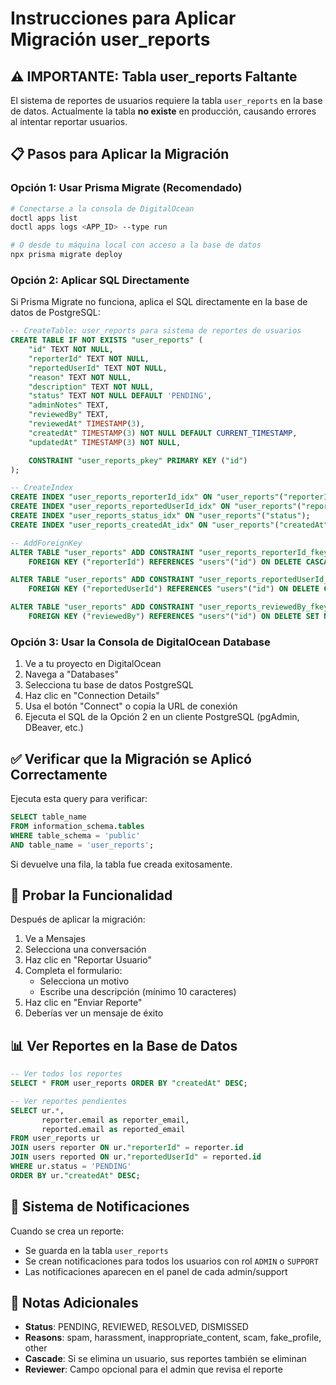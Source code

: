 # Instrucciones para Aplicar Migración user_reports

## ⚠️ IMPORTANTE: Tabla user_reports Faltante

El sistema de reportes de usuarios requiere la tabla `user_reports` en la base de datos.
Actualmente la tabla **no existe** en producción, causando errores al intentar reportar usuarios.

## 📋 Pasos para Aplicar la Migración

### Opción 1: Usar Prisma Migrate (Recomendado)

```bash
# Conectarse a la consola de DigitalOcean
doctl apps list
doctl apps logs <APP_ID> --type run

# O desde tu máquina local con acceso a la base de datos
npx prisma migrate deploy
```

### Opción 2: Aplicar SQL Directamente

Si Prisma Migrate no funciona, aplica el SQL directamente en la base de datos de PostgreSQL:

```sql
-- CreateTable: user_reports para sistema de reportes de usuarios
CREATE TABLE IF NOT EXISTS "user_reports" (
    "id" TEXT NOT NULL,
    "reporterId" TEXT NOT NULL,
    "reportedUserId" TEXT NOT NULL,
    "reason" TEXT NOT NULL,
    "description" TEXT NOT NULL,
    "status" TEXT NOT NULL DEFAULT 'PENDING',
    "adminNotes" TEXT,
    "reviewedBy" TEXT,
    "reviewedAt" TIMESTAMP(3),
    "createdAt" TIMESTAMP(3) NOT NULL DEFAULT CURRENT_TIMESTAMP,
    "updatedAt" TIMESTAMP(3) NOT NULL,

    CONSTRAINT "user_reports_pkey" PRIMARY KEY ("id")
);

-- CreateIndex
CREATE INDEX "user_reports_reporterId_idx" ON "user_reports"("reporterId");
CREATE INDEX "user_reports_reportedUserId_idx" ON "user_reports"("reportedUserId");
CREATE INDEX "user_reports_status_idx" ON "user_reports"("status");
CREATE INDEX "user_reports_createdAt_idx" ON "user_reports"("createdAt");

-- AddForeignKey
ALTER TABLE "user_reports" ADD CONSTRAINT "user_reports_reporterId_fkey"
    FOREIGN KEY ("reporterId") REFERENCES "users"("id") ON DELETE CASCADE ON UPDATE CASCADE;

ALTER TABLE "user_reports" ADD CONSTRAINT "user_reports_reportedUserId_fkey"
    FOREIGN KEY ("reportedUserId") REFERENCES "users"("id") ON DELETE CASCADE ON UPDATE CASCADE;

ALTER TABLE "user_reports" ADD CONSTRAINT "user_reports_reviewedBy_fkey"
    FOREIGN KEY ("reviewedBy") REFERENCES "users"("id") ON DELETE SET NULL ON UPDATE CASCADE;
```

### Opción 3: Usar la Consola de DigitalOcean Database

1. Ve a tu proyecto en DigitalOcean
2. Navega a "Databases"
3. Selecciona tu base de datos PostgreSQL
4. Haz clic en "Connection Details"
5. Usa el botón "Connect" o copia la URL de conexión
6. Ejecuta el SQL de la Opción 2 en un cliente PostgreSQL (pgAdmin, DBeaver, etc.)

## ✅ Verificar que la Migración se Aplicó Correctamente

Ejecuta esta query para verificar:

```sql
SELECT table_name
FROM information_schema.tables
WHERE table_schema = 'public'
AND table_name = 'user_reports';
```

Si devuelve una fila, la tabla fue creada exitosamente.

## 🧪 Probar la Funcionalidad

Después de aplicar la migración:

1. Ve a Mensajes
2. Selecciona una conversación
3. Haz clic en "Reportar Usuario"
4. Completa el formulario:
   - Selecciona un motivo
   - Escribe una descripción (mínimo 10 caracteres)
5. Haz clic en "Enviar Reporte"
6. Deberías ver un mensaje de éxito

## 📊 Ver Reportes en la Base de Datos

```sql
-- Ver todos los reportes
SELECT * FROM user_reports ORDER BY "createdAt" DESC;

-- Ver reportes pendientes
SELECT ur.*,
       reporter.email as reporter_email,
       reported.email as reported_email
FROM user_reports ur
JOIN users reporter ON ur."reporterId" = reporter.id
JOIN users reported ON ur."reportedUserId" = reported.id
WHERE ur.status = 'PENDING'
ORDER BY ur."createdAt" DESC;
```

## 🔔 Sistema de Notificaciones

Cuando se crea un reporte:

- Se guarda en la tabla `user_reports`
- Se crean notificaciones para todos los usuarios con rol `ADMIN` o `SUPPORT`
- Las notificaciones aparecen en el panel de cada admin/support

## 📝 Notas Adicionales

- **Status**: PENDING, REVIEWED, RESOLVED, DISMISSED
- **Reasons**: spam, harassment, inappropriate_content, scam, fake_profile, other
- **Cascade**: Si se elimina un usuario, sus reportes también se eliminan
- **Reviewer**: Campo opcional para el admin que revisa el reporte
